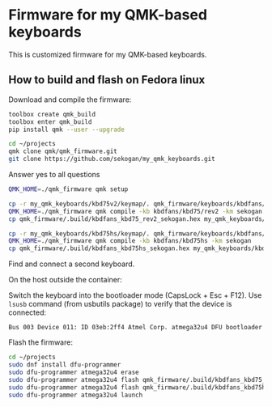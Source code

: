 # Firmware for my QMK-based keyboards

This is customized firmware for my QMK-based keyboards.


## How to build and flash on Fedora linux

Download and compile the firmware:

```bash
toolbox create qmk_build
toolbox enter qmk_build
pip install qmk --user --upgrade
```

```bash
cd ~/projects
qmk clone qmk/qmk_firmware.git
git clone https://github.com/sekogan/my_qmk_keyboards.git
```

Answer yes to all questions

```bash
QMK_HOME=./qmk_firmware qmk setup
```

```bash
cp -r my_qmk_keyboards/kbd75v2/keymap/. qmk_firmware/keyboards/kbdfans/kbd75/keymaps/sekogan
QMK_HOME=./qmk_firmware qmk compile -kb kbdfans/kbd75/rev2 -km sekogan
cp qmk_firmware/.build/kbdfans_kbd75_rev2_sekogan.hex my_qmk_keyboards/kbd75v2/firmware/
```

```bash
cp -r my_qmk_keyboards/kbd75hs/keymap/. qmk_firmware/keyboards/kbdfans/kbd75hs/keymaps/sekogan
QMK_HOME=./qmk_firmware qmk compile -kb kbdfans/kbd75hs -km sekogan
cp qmk_firmware/.build/kbdfans_kbd75hs_sekogan.hex my_qmk_keyboards/kbd75hs/firmware/
```

Find and connect a second keyboard.

On the host outside the container:

Switch the keyboard into the bootloader mode (CapsLock + Esc + F12).
Use `lsusb` command (from usbutils package) to verify that the device is connected:

```
Bus 003 Device 011: ID 03eb:2ff4 Atmel Corp. atmega32u4 DFU bootloader
```

Flash the firmware:

```bash
cd ~/projects
sudo dnf install dfu-programmer
sudo dfu-programmer atmega32u4 erase
sudo dfu-programmer atmega32u4 flash qmk_firmware/.build/kbdfans_kbd75_rev2_sekogan.hex
sudo dfu-programmer atmega32u4 flash qmk_firmware/.build/kbdfans_kbd75hs_sekogan.hex
sudo dfu-programmer atmega32u4 launch
```
